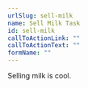 ```yaml
---
urlSlug: sell-milk
name: Sell Milk Task
id: sell-milk
callToActionLink: ""
callToActionText: ""
formName: ""
---
```


Selling milk is cool.
